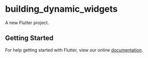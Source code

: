 # building_dynamic_widgets

A new Flutter project.

## Getting Started

For help getting started with Flutter, view our online
[documentation](https://flutter.io/).

